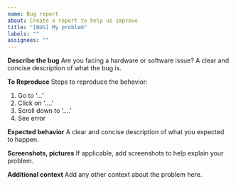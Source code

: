 ```yaml
---
name: Bug report
about: Create a report to help us improve
title: "[BUG] My problem"
labels: ""
assignees: ""
---
```


**Describe the bug**
Are you facing a hardware or software issue?
A clear and concise description of what the bug is.

**To Reproduce**
Steps to reproduce the behavior:

1. Go to '...'
2. Click on '....'
3. Scroll down to '....'
4. See error

**Expected behavior**
A clear and concise description of what you expected to happen.

**Screenshots, pictures**
If applicable, add screenshots to help explain your problem.

**Additional context**
Add any other context about the problem here.
